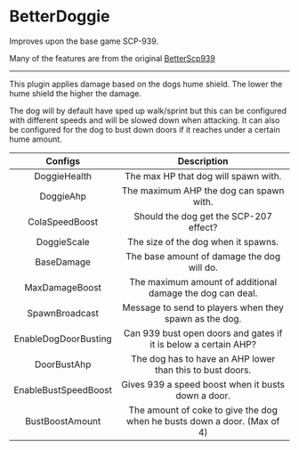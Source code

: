 # BetterDoggie
Improves upon the base game SCP-939.

Many of the features are from the original [BetterScp939](https://github.com/iopietro/BetterScp939)

---

This plugin applies damage based on the dogs hume shield. The lower the hume shield the higher the damage.

The dog will by default have sped up walk/sprint but this can be configured with different speeds and will be slowed down when attacking.
It can also be configured for the dog to bust down doors if it reaches under a certain hume amount.

Configs | Description
:---: | :---: 
DoggieHealth | The max HP that dog will spawn with.
DoggieAhp | The maximum AHP the dog can spawn with.
ColaSpeedBoost | Should the dog get the SCP-207 effect?
DoggieScale | The size of the dog when it spawns.
BaseDamage | The base amount of damage the dog will do.
MaxDamageBoost | The maximum amount of additional damage the dog can deal.
SpawnBroadcast | Message to send to players when they spawn as the dog.
EnableDogDoorBusting | Can 939 bust open doors and gates if it is below a certain AHP?
DoorBustAhp | The dog has to have an AHP lower than this to bust doors.
EnableBustSpeedBoost | Gives 939 a speed boost when it busts down a door.
BustBoostAmount | The amount of coke to give the dog when he busts down a door. (Max of 4)
